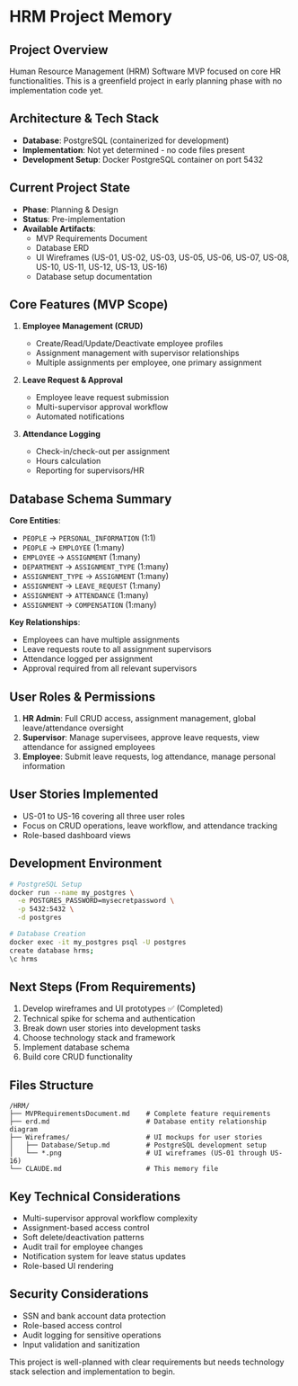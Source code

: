 # HRM Project Memory

## Project Overview
Human Resource Management (HRM) Software MVP focused on core HR functionalities. This is a greenfield project in early planning phase with no implementation code yet.

## Architecture & Tech Stack
- **Database**: PostgreSQL (containerized for development)
- **Implementation**: Not yet determined - no code files present
- **Development Setup**: Docker PostgreSQL container on port 5432

## Current Project State
- **Phase**: Planning & Design
- **Status**: Pre-implementation
- **Available Artifacts**:
  - MVP Requirements Document
  - Database ERD
  - UI Wireframes (US-01, US-02, US-03, US-05, US-06, US-07, US-08, US-10, US-11, US-12, US-13, US-16)
  - Database setup documentation

## Core Features (MVP Scope)
1. **Employee Management (CRUD)**
   - Create/Read/Update/Deactivate employee profiles
   - Assignment management with supervisor relationships
   - Multiple assignments per employee, one primary assignment

2. **Leave Request & Approval**
   - Employee leave request submission
   - Multi-supervisor approval workflow
   - Automated notifications

3. **Attendance Logging**
   - Check-in/check-out per assignment
   - Hours calculation
   - Reporting for supervisors/HR

## Database Schema Summary
**Core Entities**:
- `PEOPLE` → `PERSONAL_INFORMATION` (1:1)
- `PEOPLE` → `EMPLOYEE` (1:many)
- `EMPLOYEE` → `ASSIGNMENT` (1:many)
- `DEPARTMENT` → `ASSIGNMENT_TYPE` (1:many)
- `ASSIGNMENT_TYPE` → `ASSIGNMENT` (1:many)
- `ASSIGNMENT` → `LEAVE_REQUEST` (1:many)
- `ASSIGNMENT` → `ATTENDANCE` (1:many)
- `ASSIGNMENT` → `COMPENSATION` (1:many)

**Key Relationships**:
- Employees can have multiple assignments
- Leave requests route to all assignment supervisors
- Attendance logged per assignment
- Approval required from all relevant supervisors

## User Roles & Permissions
1. **HR Admin**: Full CRUD access, assignment management, global leave/attendance oversight
2. **Supervisor**: Manage supervisees, approve leave requests, view attendance for assigned employees
3. **Employee**: Submit leave requests, log attendance, manage personal information

## User Stories Implemented
- US-01 to US-16 covering all three user roles
- Focus on CRUD operations, leave workflow, and attendance tracking
- Role-based dashboard views

## Development Environment
```bash
# PostgreSQL Setup
docker run --name my_postgres \
  -e POSTGRES_PASSWORD=mysecretpassword \
  -p 5432:5432 \
  -d postgres

# Database Creation
docker exec -it my_postgres psql -U postgres
create database hrms;
\c hrms
```

## Next Steps (From Requirements)
1. Develop wireframes and UI prototypes ✅ (Completed)
2. Technical spike for schema and authentication
3. Break down user stories into development tasks
4. Choose technology stack and framework
5. Implement database schema
6. Build core CRUD functionality

## Files Structure
```
/HRM/
├── MVPRequirementsDocument.md    # Complete feature requirements
├── erd.md                        # Database entity relationship diagram
├── Wireframes/                   # UI mockups for user stories
│   ├── Database/Setup.md         # PostgreSQL development setup
│   └── *.png                     # UI wireframes (US-01 through US-16)
└── CLAUDE.md                     # This memory file
```

## Key Technical Considerations
- Multi-supervisor approval workflow complexity
- Assignment-based access control
- Soft delete/deactivation patterns
- Audit trail for employee changes
- Notification system for leave status updates
- Role-based UI rendering

## Security Considerations
- SSN and bank account data protection
- Role-based access control
- Audit logging for sensitive operations
- Input validation and sanitization

This project is well-planned with clear requirements but needs technology stack selection and implementation to begin.